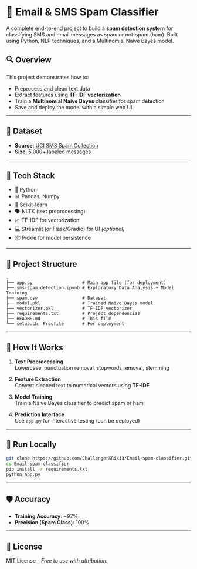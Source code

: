# 📧 Email & SMS Spam Classifier

A complete end-to-end project to build a **spam detection system** for classifying SMS and email messages as spam or not-spam (ham). Built using Python, NLP techniques, and a Multinomial Naive Bayes model.


## 🔍 Overview

This project demonstrates how to:
- Preprocess and clean text data
- Extract features using **TF-IDF vectorization**
- Train a **Multinomial Naive Bayes** classifier for spam detection
- Save and deploy the model with a simple web UI

---

## 📂 Dataset

- **Source**: [UCI SMS Spam Collection](https://www.kaggle.com/datasets/uciml/sms-spam-collection-dataset)
- **Size**: 5,000+ labeled messages

---

## 🔧 Tech Stack

- 🐍 Python
- 📊 Pandas, Numpy
- 🧠 Scikit-learn
- 🗣️ NLTK (text preprocessing)
- 📈 TF-IDF for vectorization
- 💻 Streamlit (or Flask/Gradio) for UI *(optional)*
- 📦 Pickle for model persistence

---

## 📁 Project Structure

```
.
├── app.py                   # Main app file (for deployment)
├── sms-spam-detection.ipynb # Exploratory Data Analysis + Model Training
├── spam.csv                 # Dataset
├── model.pkl                # Trained Naive Bayes model
├── vectorizer.pkl           # TF-IDF vectorizer
├── requirements.txt         # Project dependencies
├── README.md                # This file
└── setup.sh, Procfile       # For deployment
```

---

## 🧪 How It Works

1. **Text Preprocessing**  
   Lowercase, punctuation removal, stopwords removal, stemming

2. **Feature Extraction**  
   Convert cleaned text to numerical vectors using **TF-IDF**

3. **Model Training**  
   Train a Naive Bayes classifier to predict spam or ham

4. **Prediction Interface**  
   Use `app.py` for interactive testing (can be deployed)

---

## 🚀 Run Locally

```bash
git clone https://github.com/ChallengerXRik13/Email-spam-classifier.git
cd Email-spam-classifier
pip install -r requirements.txt
python app.py
```

---

## 🛡 Accuracy

- **Training Accuracy**: ~97%
- **Precision (Spam Class)**: 100%

---

## 📄 License

MIT License – *Free to use with attribution.*
